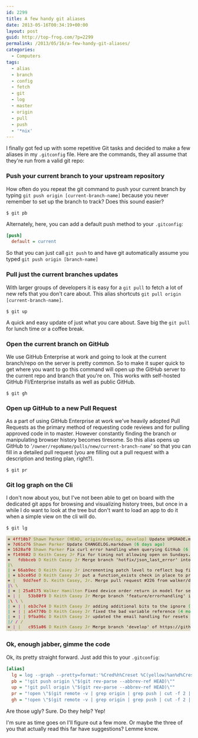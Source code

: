 ```yaml
---
id: 2299
title: A few handy git aliases
date: 2013-05-16T00:34:19+00:00
layout: post
guid: http://top-frog.com/?p=2299
permalink: /2013/05/16/a-few-handy-git-aliases/
categories:
  - Computers
tags:
  - alias
  - branch
  - config
  - fetch
  - git
  - log
  - master
  - origin
  - pull
  - push
  - '*nix'
---
```

I finally got fed up with some repetitive Git tasks and decided to make a few aliases in my `.gitconfig` file. Here are the commands, they all assume that they're run from a valid git repo:

### Push your current branch to your upstream repository

How often do you repeat the git command to push your current branch by typing `git push origin [current-branch-name]` because you never remember to set up the branch to track? Does this sound easier?

``` shell
$ git pb
```

Alternately, here, you can add a default push method to your `.gitconfig`:

``` ini
[push]
  default = current
```

So that you can just call `git push` to and have git automatically assume you typed `git push origin [branch-name]`

### Pull just the current branches updates

With larger groups of developers it is easy for a `git pull` to fetch a lot of new refs that you don't care about. This alias shortcuts `git pull origin [current-branch-name]`.

``` shell
$ git up
```

A quick and easy update of just what you care about. Save big the `git pull` for lunch time or a coffee break.

### Open the current branch on GitHub

We use GitHub Enterprise at work and going to look at the current branch/repo on the server is pretty common. So to make it super quick to get where you want to go this command will open up the GitHub server to the current repo and branch that you're on. This works with self-hosted GitHub FI/Enterprise installs as well as public GitHub.

``` shell
$ git gh
```

### Open up GitHub to a new Pull Request

As a part of using GitHub Enterprise at work we've heavily adopted Pull Requests as the primary method of requesting code reviews and for pulling approved code in to master. However constantly finding the branch or manipulating browser history becomes tiresome. So this alias opens up GitHub to &#8216;`/owner/repoName/pulls/new/current-branch-name`&#8216; so that you can fill in a detailed pull request (you are filling out a pull request with a description and testing plan, right?).

``` shell
$ git pr
```

### Git log graph on the Cli

I don't now about you, but I've not been able to get on board with the dedicated git apps for browsing and visualizing history trees, but once in a while I do want to look at the tree but don't want to load an app to do it when a simple view on the cli will do. 

``` shell
$ git lg
```

<span class="frame">
  <img src="/assets/articles/git-lg.gif" alt="Git Aliases Screenshot" title="git-lg" />
</span>

### Ok, enough jabber, gimme the code

Ok, its pretty straight forward. Just add this to your `.gitconfig`:

``` ini
[alias]
  lg = log --graph --pretty=format:'%Cred%h%Creset %C(yellow)%an%d%Creset %s %Cgreen(%cr)%Creset' --date=relative
  pb = "!git push origin \"$(git rev-parse --abbrev-ref HEAD)\""
  up = "!git pull origin \"$(git rev-parse --abbrev-ref HEAD)\""
  pr = "!open \"$(git remote -v | grep origin | grep push | cut -f 2 | cut -d \" \" -f 1 | sed -e \"s|git@\\(.*\\):\\(.*\\).git|https://\\1/\\2|\")/pull/new/$(git rev-parse --abbrev-ref HEAD)\""&<;br />
  gh = "!open \"$(git remote -v | grep origin | grep push | cut -f 2 | cut -d \" \" -f 1 | sed -e \"s|git@\\(.*\\):\\(.*\\).git|https://\\1/\\2|\")/tree/$(git rev-parse --abbrev-ref HEAD)\""
```

Are those ugly? Sure. Do they help? Yep!

I'm sure as time goes on I'll figure out a few more. Or maybe the three of you that actually read this far have suggestions? Lemme know.